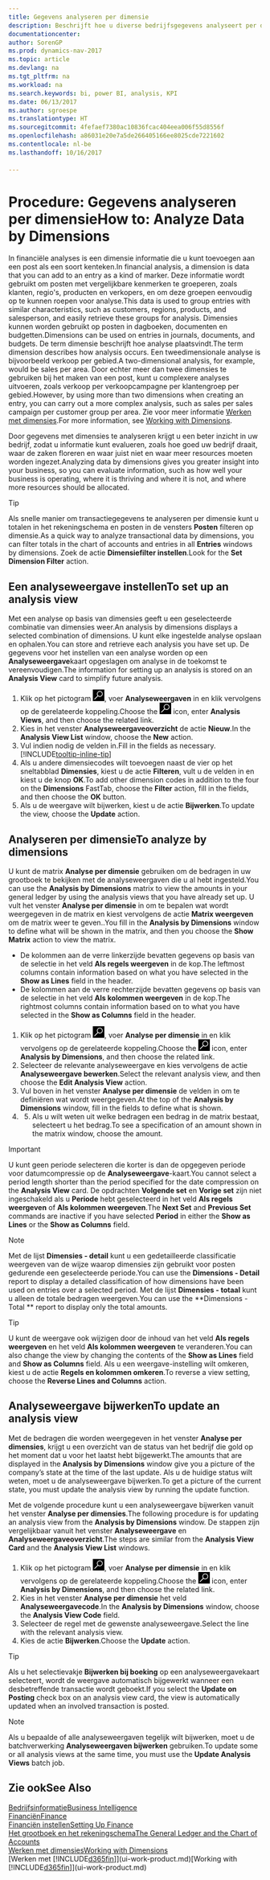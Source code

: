```yaml
---
title: Gegevens analyseren per dimensie
description: Beschrijft hoe u diverse bedrijfsgegevens analyseert per dimensie.
documentationcenter: 
author: SorenGP
ms.prod: dynamics-nav-2017
ms.topic: article
ms.devlang: na
ms.tgt_pltfrm: na
ms.workload: na
ms.search.keywords: bi, power BI, analysis, KPI
ms.date: 06/13/2017
ms.author: sgroespe
ms.translationtype: HT
ms.sourcegitcommit: 4fefaef7380ac10836fcac404eea006f55d8556f
ms.openlocfilehash: a86031e20e7a5de266405166ee8025cde7221602
ms.contentlocale: nl-be
ms.lasthandoff: 10/16/2017

---
```

#  <a name="how-to-analyze-data-by-dimensions"></a><span data-ttu-id="6ae61-103">Procedure: Gegevens analyseren per dimensie</span><span class="sxs-lookup"><span data-stu-id="6ae61-103">How to: Analyze Data by Dimensions</span></span>
<span data-ttu-id="6ae61-104">In financiële analyses is een dimensie informatie die u kunt toevoegen aan een post als een soort kenteken.</span><span class="sxs-lookup"><span data-stu-id="6ae61-104">In financial analysis, a dimension is data that you can add to an entry as a kind of marker.</span></span> <span data-ttu-id="6ae61-105">Deze informatie wordt gebruikt om posten met vergelijkbare kenmerken te groeperen, zoals klanten, regio's, producten en verkopers, en om deze groepen eenvoudig op te kunnen roepen voor analyse.</span><span class="sxs-lookup"><span data-stu-id="6ae61-105">This data is used to group entries with similar characteristics, such as customers, regions, products, and salesperson, and easily retrieve these groups for analysis.</span></span> <span data-ttu-id="6ae61-106">Dimensies kunnen worden gebruikt op posten in dagboeken, documenten en budgetten.</span><span class="sxs-lookup"><span data-stu-id="6ae61-106">Dimensions can be used on entries in journals, documents, and budgets.</span></span> <span data-ttu-id="6ae61-107">De term dimensie beschrijft hoe analyse plaatsvindt.</span><span class="sxs-lookup"><span data-stu-id="6ae61-107">The term dimension describes how analysis occurs.</span></span> <span data-ttu-id="6ae61-108">Een tweedimensionale analyse is bijvoorbeeld verkoop per gebied.</span><span class="sxs-lookup"><span data-stu-id="6ae61-108">A two-dimensional analysis, for example, would be sales per area.</span></span> <span data-ttu-id="6ae61-109">Door echter meer dan twee dimensies te gebruiken bij het maken van een post, kunt u complexere analyses uitvoeren, zoals verkoop per verkoopcampagne per klantengroep per gebied.</span><span class="sxs-lookup"><span data-stu-id="6ae61-109">However, by using more than two dimensions when creating an entry, you can carry out a more complex analysis, such as sales per sales campaign per customer group per area.</span></span> <span data-ttu-id="6ae61-110">Zie voor meer informatie [Werken met dimensies](finance-dimensions.md).</span><span class="sxs-lookup"><span data-stu-id="6ae61-110">For more information, see [Working with Dimensions](finance-dimensions.md).</span></span>

<span data-ttu-id="6ae61-111">Door gegevens met dimensies te analyseren krijgt u een beter inzicht in uw bedrijf, zodat u informatie kunt evalueren, zoals hoe goed uw bedrijf draait, waar de zaken floreren en waar juist niet en waar meer resources moeten worden ingezet.</span><span class="sxs-lookup"><span data-stu-id="6ae61-111">Analyzing data by dimensions gives you greater insight into your business, so you can evaluate information, such as how well your business is operating, where it is thriving and where it is not, and where more resources should be allocated.</span></span>

> [!TIP]
> <span data-ttu-id="6ae61-112">Als snelle manier om transactiegegevens te analyseren per dimensie kunt u totalen in het rekeningschema en posten in de vensters **Posten** filteren op dimensie.</span><span class="sxs-lookup"><span data-stu-id="6ae61-112">As a quick way to analyze transactional data by dimensions, you can filter totals in the chart of accounts and entries in all **Entries** windows by dimensions.</span></span> <span data-ttu-id="6ae61-113">Zoek de actie **Dimensiefilter instellen**.</span><span class="sxs-lookup"><span data-stu-id="6ae61-113">Look for the **Set Dimension Filter** action.</span></span>

## <a name="to-set-up-an-analysis-view"></a><span data-ttu-id="6ae61-114">Een analyseweergave instellen</span><span class="sxs-lookup"><span data-stu-id="6ae61-114">To set up an analysis view</span></span>  
<span data-ttu-id="6ae61-115">Met een analyse op basis van dimensies geeft u een geselecteerde combinatie van dimensies weer.</span><span class="sxs-lookup"><span data-stu-id="6ae61-115">An analysis by dimensions displays a selected combination of dimensions.</span></span> <span data-ttu-id="6ae61-116">U kunt elke ingestelde analyse opslaan en ophalen.</span><span class="sxs-lookup"><span data-stu-id="6ae61-116">You can store and retrieve each analysis you have set up.</span></span> <span data-ttu-id="6ae61-117">De gegevens voor het instellen van een analyse worden op een **Analyseweergave**kaart opgeslagen om analyse in de toekomst te vereenvoudigen.</span><span class="sxs-lookup"><span data-stu-id="6ae61-117">The information for setting up an analysis is stored on an **Analysis View** card to simplify future analysis.</span></span>  

1. <span data-ttu-id="6ae61-118">Klik op het pictogram ![Zoeken naar pagina of rapport](media/ui-search/search_small.png "pictogram Zoeken naar pagina of rapport"), voer **Analyseweergaven** in en klik vervolgens op de gerelateerde koppeling.</span><span class="sxs-lookup"><span data-stu-id="6ae61-118">Choose the ![Search for Page or Report](media/ui-search/search_small.png "Search for Page or Report icon") icon, enter **Analysis Views**, and then choose the related link.</span></span>  
2. <span data-ttu-id="6ae61-119">Kies in het venster **Analyseweergaveoverzicht** de actie **Nieuw**.</span><span class="sxs-lookup"><span data-stu-id="6ae61-119">In the **Analysis View List** window, choose the **New** action.</span></span>
3. <span data-ttu-id="6ae61-120">Vul indien nodig de velden in.</span><span class="sxs-lookup"><span data-stu-id="6ae61-120">Fill in the fields as necessary.</span></span> [!INCLUDE[tooltip-inline-tip](includes/tooltip-inline-tip_md.md)]
4. <span data-ttu-id="6ae61-121">Als u andere dimensiecodes wilt toevoegen naast de vier op het sneltabblad **Dimensies**, kiest u de actie **Filteren**, vult u de velden in en kiest u de knop **OK**.</span><span class="sxs-lookup"><span data-stu-id="6ae61-121">To add other dimension codes in addition to the four on the **Dimensions** FastTab, choose the **Filter** action, fill in the fields, and then choose the **OK** button.</span></span>  
5. <span data-ttu-id="6ae61-122">Als u de weergave wilt bijwerken, kiest u de actie **Bijwerken**.</span><span class="sxs-lookup"><span data-stu-id="6ae61-122">To update the view, choose the **Update** action.</span></span>

## <a name="to-analyze-by-dimensions"></a><span data-ttu-id="6ae61-123">Analyseren per dimensie</span><span class="sxs-lookup"><span data-stu-id="6ae61-123">To analyze by dimensions</span></span>
<span data-ttu-id="6ae61-124">U kunt de matrix **Analyse per dimensie** gebruiken om de bedragen in uw grootboek te bekijken met de analyseweergaven die u al hebt ingesteld.</span><span class="sxs-lookup"><span data-stu-id="6ae61-124">You can use the **Analysis by Dimensions** matrix to view the amounts in your general ledger by using the analysis views that you have already set up.</span></span> <span data-ttu-id="6ae61-125">U vult het venster **Analyse per dimensie** in om te bepalen wat wordt weergegeven in de matrix en kiest vervolgens de actie **Matrix weergeven** om de matrix weer te geven..</span><span class="sxs-lookup"><span data-stu-id="6ae61-125">You fill in the **Analysis by Dimensions** window to define what will be shown in the matrix, and then you choose the **Show Matrix** action to view the matrix.</span></span>  

- <span data-ttu-id="6ae61-126">De kolommen aan de verre linkerzijde bevatten gegevens op basis van de selectie in het veld **Als regels weergeven** in de kop.</span><span class="sxs-lookup"><span data-stu-id="6ae61-126">The leftmost columns contain information based on what you have selected in the **Show as Lines** field in the header.</span></span>  
- <span data-ttu-id="6ae61-127">De kolommen aan de verre rechterzijde bevatten gegevens op basis van de selectie in het veld **Als kolommen weergeven** in de kop.</span><span class="sxs-lookup"><span data-stu-id="6ae61-127">The rightmost columns contain information based on to what you have selected in the **Show as Columns** field in the header.</span></span>  

1. <span data-ttu-id="6ae61-128">Klik op het pictogram ![Zoeken naar pagina of rapport](media/ui-search/search_small.png "pictogram Zoeken naar pagina of rapport"), voer **Analyse per dimensie** in en klik vervolgens op de gerelateerde koppeling.</span><span class="sxs-lookup"><span data-stu-id="6ae61-128">Choose the ![Search for Page or Report](media/ui-search/search_small.png "Search for Page or Report icon") icon, enter **Analysis by Dimensions**, and then choose the related link.</span></span>  
2. <span data-ttu-id="6ae61-129">Selecteer de relevante analyseweergave en kies vervolgens de actie **Analyseweergave bewerken**.</span><span class="sxs-lookup"><span data-stu-id="6ae61-129">Select the relevant analysis view,  and then choose the **Edit Analysis View** action.</span></span>
3. <span data-ttu-id="6ae61-130">Vul boven in het venster **Analyse per dimensie** de velden in om te definiëren wat wordt weergegeven.</span><span class="sxs-lookup"><span data-stu-id="6ae61-130">At the top of the **Analysis by Dimensions** window, fill in the fields to define what is shown.</span></span>
4. 5. <span data-ttu-id="6ae61-131">Als u wilt weten uit welke bedragen een bedrag in de matrix bestaat, selecteert u het bedrag.</span><span class="sxs-lookup"><span data-stu-id="6ae61-131">To see a specification of an amount shown in the matrix window, choose the amount.</span></span>  

> [!IMPORTANT]  
>   <span data-ttu-id="6ae61-132">U kunt geen periode selecteren die korter is dan de opgegeven periode voor datumcompressie op de **Analyseweergave**-kaart.</span><span class="sxs-lookup"><span data-stu-id="6ae61-132">You cannot select a period length shorter than the period specified for the date compression on the **Analysis View** card.</span></span> <span data-ttu-id="6ae61-133">De opdrachten **Volgende set** en **Vorige set** zijn niet ingeschakeld als u **Periode** hebt geselecteerd in het veld **Als regels weergeven** of **Als kolommen weergeven**.</span><span class="sxs-lookup"><span data-stu-id="6ae61-133">The **Next Set** and **Previous Set** commands are inactive if you have selected **Period** in either the **Show as Lines** or the **Show as Columns** field.</span></span>  

> [!NOTE]  
>   <span data-ttu-id="6ae61-134">Met de lijst **Dimensies - detail** kunt u een gedetailleerde classificatie weergeven van de wijze waarop dimensies zijn gebruikt voor posten gedurende een geselecteerde periode.</span><span class="sxs-lookup"><span data-stu-id="6ae61-134">You can use the **Dimensions - Detail** report to display a detailed classification of how dimensions have been used on entries over a selected period.</span></span> <span data-ttu-id="6ae61-135">Met de lijst **Dimensies - totaal** kunt u alleen de totale bedragen weergeven.</span><span class="sxs-lookup"><span data-stu-id="6ae61-135">You can use the **Dimensions - Total ** report to display only the total amounts.</span></span>  

> [!TIP]  
>   <span data-ttu-id="6ae61-136">U kunt de weergave ook wijzigen door de inhoud van het veld **Als regels weergeven** en het veld **Als kolommen weergeven** te veranderen.</span><span class="sxs-lookup"><span data-stu-id="6ae61-136">You can also change the view by changing the contents of the **Show as Lines** field and **Show as Columns** field.</span></span> <span data-ttu-id="6ae61-137">Als u een weergave-instelling wilt omkeren, kiest u de actie **Regels en kolommen omkeren**.</span><span class="sxs-lookup"><span data-stu-id="6ae61-137">To reverse a view setting, choose the **Reverse Lines and Columns** action.</span></span>

## <a name="to-update-an-analysis-view"></a><span data-ttu-id="6ae61-138">Analyseweergave bijwerken</span><span class="sxs-lookup"><span data-stu-id="6ae61-138">To update an analysis view</span></span>  
<span data-ttu-id="6ae61-139">Met de bedragen die worden weergegeven in het venster **Analyse per dimensies**, krijgt u een overzicht van de status van het bedrijf die gold op het moment dat u voor het laatst hebt bijgewerkt.</span><span class="sxs-lookup"><span data-stu-id="6ae61-139">The amounts that are displayed in the **Analysis by Dimensions** window give you a picture of the company’s state at the time of the last update.</span></span> <span data-ttu-id="6ae61-140">Als u de huidige status wilt weten, moet u de analyseweergave bijwerken.</span><span class="sxs-lookup"><span data-stu-id="6ae61-140">To get a picture of the current state, you must update the analysis view by running the update function.</span></span>

<span data-ttu-id="6ae61-141">Met de volgende procedure kunt u een analyseweergave bijwerken vanuit het venster **Analyse per dimensies**.</span><span class="sxs-lookup"><span data-stu-id="6ae61-141">The following procedure is for updating an analysis view from the **Analysis by Dimensions** window.</span></span> <span data-ttu-id="6ae61-142">De stappen zijn vergelijkbaar vanuit het venster **Analyseweergave** en **Analyseweergaveoverzicht**.</span><span class="sxs-lookup"><span data-stu-id="6ae61-142">The steps are similar from the **Analysis View Card** and the **Analysis View List** windows.</span></span>  

1. <span data-ttu-id="6ae61-143">Klik op het pictogram ![Zoeken naar pagina of rapport](media/ui-search/search_small.png "pictogram Zoeken naar pagina of rapport"), voer **Analyse per dimensie** in en klik vervolgens op de gerelateerde koppeling.</span><span class="sxs-lookup"><span data-stu-id="6ae61-143">Choose the ![Search for Page or Report](media/ui-search/search_small.png "Search for Page or Report icon") icon, enter **Analysis by Dimensions**, and then choose the related link.</span></span>  
2. <span data-ttu-id="6ae61-144">Kies in het venster **Analyse per dimensie** het veld **Analyseweergavecode**.</span><span class="sxs-lookup"><span data-stu-id="6ae61-144">In the **Analysis by Dimensions** window, choose the **Analysis View Code** field.</span></span>  
3. <span data-ttu-id="6ae61-145">Selecteer de regel met de gewenste analyseweergave.</span><span class="sxs-lookup"><span data-stu-id="6ae61-145">Select the line with the relevant analysis view.</span></span>  
4. <span data-ttu-id="6ae61-146">Kies de actie **Bijwerken**.</span><span class="sxs-lookup"><span data-stu-id="6ae61-146">Choose the **Update** action.</span></span>  

> [!TIP]  
>   <span data-ttu-id="6ae61-147">Als u het selectievakje **Bijwerken bij boeking** op een analyseweergavekaart selecteert, wordt de weergave automatisch bijgewerkt wanneer een desbetreffende transactie wordt geboekt.</span><span class="sxs-lookup"><span data-stu-id="6ae61-147">If you select the **Update on Posting** check box on an analysis view card, the view is automatically updated when an involved transaction is posted.</span></span>

> [!NOTE]  
>   <span data-ttu-id="6ae61-148">Als u bepaalde of alle analyseweergaven tegelijk wilt bijwerken, moet u de batchverwerking **Analyseweergaven bijwerken** gebruiken.</span><span class="sxs-lookup"><span data-stu-id="6ae61-148">To update some or all analysis views at the same time, you must use the **Update Analysis Views** batch job.</span></span>  

## <a name="see-also"></a><span data-ttu-id="6ae61-149">Zie ook</span><span class="sxs-lookup"><span data-stu-id="6ae61-149">See Also</span></span>
[<span data-ttu-id="6ae61-150">Bedrijfsinformatie</span><span class="sxs-lookup"><span data-stu-id="6ae61-150">Business Intelligence</span></span>](bi.md)  
[<span data-ttu-id="6ae61-151">Financiën</span><span class="sxs-lookup"><span data-stu-id="6ae61-151">Finance</span></span>](finance.md)  
[<span data-ttu-id="6ae61-152">Financiën instellen</span><span class="sxs-lookup"><span data-stu-id="6ae61-152">Setting Up Finance</span></span>](finance-setup-finance.md)  
[<span data-ttu-id="6ae61-153">Het grootboek en het rekeningschema</span><span class="sxs-lookup"><span data-stu-id="6ae61-153">The General Ledger and the Chart of Accounts</span></span>](finance-general-ledger.md)  
[<span data-ttu-id="6ae61-154">Werken met dimensies</span><span class="sxs-lookup"><span data-stu-id="6ae61-154">Working with Dimensions</span></span>](finance-dimensions.md)  
<span data-ttu-id="6ae61-155">[Werken met [!INCLUDE[d365fin](includes/d365fin_md.md)]](ui-work-product.md)</span><span class="sxs-lookup"><span data-stu-id="6ae61-155">[Working with [!INCLUDE[d365fin](includes/d365fin_md.md)]](ui-work-product.md)</span></span>  

